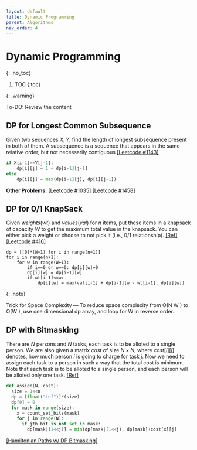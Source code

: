```yaml
---
layout: default
title: Dynamic Programming
parent: Algorithms
nav_order: 4
---
```


# Dynamic Programming
{: .no_toc}


1. TOC
{:toc}

{: .warning}

To-DO: Review the content


## DP for Longest Common Subsequence
Given two sequences $X, Y$, find the length of longest subsequence present in both of them. A subsequence is a sequence that appears in the same relative order, but not necessarily contiguous [[Leetcode #1143]](https://leetcode.com/problems/longest-common-subsequence/)

```python
if X[i-1]==Y[j-1]:
    dp[i][j] = 1 + dp[i-1][j-1]
else:
    dp[i][j] = max(dp[i-1][j], dp[i][j-1])
```
**Other Problems:** [[Leetcode #1035]](https://leetcode.com/problems/uncrossed-lines/) [[Leetcode #1458]](https://leetcode.com/problems/max-dot-product-of-two-subsequences/)

## DP for 0/1 KnapSack
Given $weights (wt)$ and $values (val)$ for $n$ items, put these items in a knapsack of capacity $W$ to get the maximum total value in the knapsack. You can either pick a weight or choose to not pick it (i.e., 0/1 relationship). [[Ref]](https://www.geeksforgeeks.org/0-1-knapsack-problem-dp-10/) [[Leetcode #416]](https://leetcode.com/problems/partition-equal-subset-sum/)

```ptyhon
dp = [[0]*(W+1) for i in range(n+1)]
for i in range(n+1):
    for w in range(W+1):
        if i==0 or w==0: dp[i][w]=0
        dp[i][w] = dp[i-1][w]
        if wt[i-1]<=w:
            dp[i][w] = max(val[i-1] + dp[i-1][w - wt[i-1], dp[i][w])
```

{: .note}

Trick for Space Complexity — To reduce space complexity from O(N W ) to O(W ), use one dimensional
dp array, and loop for W in reverse order.


## DP with Bitmasking
There are $N$ persons and $N$ tasks, each task is to be alloted to a single person. We are also given a matrix $cost$ of size $N\times N$, where $cost[i][j]$ denotes, how much person $i$ is going to charge for task $j$. Now we need to assign each task to a person in such a way that the total cost is minimum. Note that each task is to be alloted to a single person, and each person will be alloted only one task. [[Ref]](https://www.hackerearth.com/practice/algorithms/dynamic-programming/bit-masking/tutorial/)

```python
def assign(N, cost):
  size = 1<<n
  dp = [float("inf")]*(size)
  dp[0] = 0
  for mask in range(size):
    x = count_set_bits(mask)
    for j in range(N):
      if jth bit is not set in mask:
      	dp[mask|(1<<j)] = min(dp[mask|(1<<j), dp[mask]+cost[x][j]
```
[[Hamiltonian Paths w/ DP Bitmasking]](https://www.hackerearth.com/practice/algorithms/graphs/hamiltonian-path/tutorial/)



